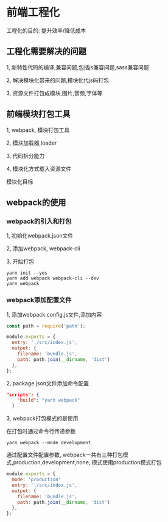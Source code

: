 # 前端工程化

工程化的目的: 提升效率/降低成本


## 工程化需要解决的问题

1, 新特性代码的编译,兼容问题,包括js兼容问题,sass兼容问题

2, 解决模块化带来的问题,模块化代js码打包

3, 资源文件打包成模块,图片,音频,字体等


## 前端模块打包工具

1, webpack, 模块打包工具

2, 模块加载器,loader

3, 代码拆分能力

4, 模块化方式载入资源文件

模块化目标



## webpack的使用

### webpack的引入和打包
1, 初始化webpack.json文件

2, 添加webpack, webpack-cli

3, 开始打包

```
yarn init --yes
yarn add webpack webpack-cli --dev
yarn webpack
```

### webpack添加配置文件

1, 添加webpack.config.js文件,添加内容

```js
const path = require('path');

module.exports = {
  entry: './src/index.js',
  output: {
    filename: 'bundle.js',
    path: path.join(__dirname, 'dist')
  },
};
```

2, package.json文件添加命令配置

```json
"scripts": {
    "build": "yarn webpack"
  }
```

3, webpack打包模式的是使用

在打包时通过命令行传递参数

```linux
yarn webpack --mode development
```

通过配置文件配置参数, webpack一共有三种打包模式,production,development,none,
模式使用production模式打包

```js
module.exports = {
  mode: 'production'
  entry: './src/index.js',
  output: {
    filename: 'bundle.js',
    path: path.join(__dirname, 'dist')
  },
};
```